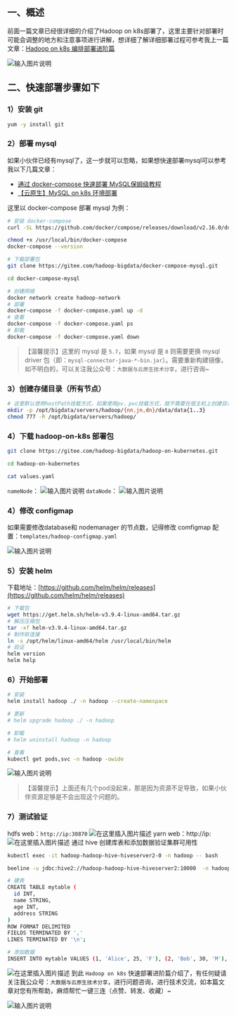 ## 一、概述
前面一篇文章已经很详细的介绍了Hadoop on k8s部署了，这里主要针对部署时可能会调整的地方和注意事项进行讲解，想详细了解详细部署过程可参考我上一篇文章：[Hadoop on k8s 编排部署进阶篇](https://liugp.blog.csdn.net/article/details/131487664)

![输入图片说明](image/1.png)
## 二、快速部署步骤如下
### 1）安装 git
```bash
yum -y install git
```
### 2）部署 mysql
如果小伙伴已经有mysql了，这一步就可以忽略，如果想快速部署mysql可以参考我以下几篇文章：
- [通过 docker-compose 快速部署 MySQL保姆级教程](https://blog.csdn.net/qq_35745940/article/details/130856734)
- [【云原生】MySQL on k8s 环境部署](https://blog.csdn.net/qq_35745940/article/details/126943430)

这里以 docker-compose 部署 mysql 为例：

```bash
# 安装 docker-compose
curl -SL https://github.com/docker/compose/releases/download/v2.16.0/docker-compose-linux-x86_64 -o /usr/local/bin/docker-compose

chmod +x /usr/local/bin/docker-compose
docker-compose --version

# 下载部署包
git clone https://gitee.com/hadoop-bigdata/docker-compose-mysql.git

cd docker-compose-mysql

# 创建网络
docker network create hadoop-network
# 部署
docker-compose -f docker-compose.yaml up -d
# 查看
docker-compose -f docker-compose.yaml ps
# 卸载
docker-compose -f docker-compose.yaml down
```
> 【温馨提示】这里的 mysql 是 `5.7`，如果 mysql 是 `8` 则需要更换 mysql driver  包（即：`mysql-connector-java-*-bin.jar`）。需要重新构建镜像，如不明白的，可以关注我公众号：`大数据与云原生技术分享`，进行咨询~
### 3）创建存储目录（所有节点）

```bash
# 这里默认使用hostPath挂载方式，如果使用pv，pvc挂载方式，就不需要在宿主机上创建目录了，非高可用可不用创建jn。根据自己的情况创建目录。如果目录不同，则需要更改编排。下面会讲解。
mkdir -p /opt/bigdata/servers/hadoop/{nn,jn,dn}/data/data{1..3}
chmod 777 -R /opt/bigdata/servers/hadoop/
```
### 4）下载 hadoop-on-k8s 部署包

```bash
git clone https://gitee.com/hadoop-bigdata/hadoop-on-kubernetes.git

cd hadoop-on-kubernetes

cat values.yaml
```
`nameNode`：
![输入图片说明](image/2.png)
`dataNode`：
![输入图片说明](image/3.png)
### 4）修改 configmap 
如果需要修改database和 nodemanager 的节点数，记得修改 comfigmap 配置：`templates/hadoop-configmap.yaml`

![输入图片说明](image/4.png)
### 5）安装 helm
下载地址：[https://github.com/helm/helm/releases](https://github.com/helm/helm/releases)
```bash
# 下载包
wget https://get.helm.sh/helm-v3.9.4-linux-amd64.tar.gz
# 解压压缩包
tar -xf helm-v3.9.4-linux-amd64.tar.gz
# 制作软连接
ln -s /opt/helm/linux-amd64/helm /usr/local/bin/helm
# 验证
helm version
helm help
```
### 6）开始部署

```bash
# 安装
helm install hadoop ./ -n hadoop --create-namespace

# 更新
# helm upgrade hadoop ./ -n hadoop

# 卸载
# helm uninstall hadoop -n hadoop

# 查看
kubectl get pods,svc -n hadoop -owide
```
![输入图片说明](image/5.png)

> 【温馨提示】上面还有几个pod没起来，那是因为资源不足导致，如果小伙伴资源足够是不会出现这个问题的。

### 7）测试验证
hdfs web：`http://ip:30870`
![在这里插入图片描述](https://img-blog.csdnimg.cn/0b5214fd964443b08460e08f0bb7c9d4.png)
yarn web：http://ip:
![在这里插入图片描述](https://img-blog.csdnimg.cn/d5221338ffe74c99b3dd2eb62caed5cb.png)
通过 hive 创建库表和添加数据验证集群可用性

```bash
kubectl exec -it hadoop-hadoop-hive-hiveserver2-0 -n hadoop -- bash

beeline -u jdbc:hive2://hadoop-hadoop-hive-hiveserver2:10000  -n hadoop

# 建表
CREATE TABLE mytable (
  id INT,
  name STRING,
  age INT,
  address STRING
)
ROW FORMAT DELIMITED
FIELDS TERMINATED BY ','
LINES TERMINATED BY '\n';

# 添加数据
INSERT INTO mytable VALUES (1, 'Alice', 25, 'F'), (2, 'Bob', 30, 'M'), (3, 'Charlie', 35, 'M');
```
![在这里插入图片描述](https://img-blog.csdnimg.cn/e645fe741b024156a55bea72b6e6a317.png)
到此 `Hadoop on k8s` 快速部署进阶篇介绍了，有任何疑请关注我公众号：`大数据与云原生技术分享`，进行问题咨询，进行技术交流，如本篇文章对您有所帮助，麻烦帮忙一键三连（点赞、转发、收藏）~

![输入图片说明](image/wx.png)